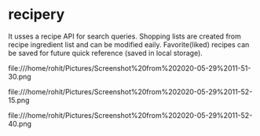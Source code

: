 # recipery
It usses a recipe API for search queries.
Shopping lists are created from recipe ingredient list and can be modified eaily.
Favorite(liked) recipes can be saved for future quick reference (saved in local storage).

file:///home/rohit/Pictures/Screenshot%20from%202020-05-29%2011-51-30.png

file:///home/rohit/Pictures/Screenshot%20from%202020-05-29%2011-52-15.png

file:///home/rohit/Pictures/Screenshot%20from%202020-05-29%2011-52-40.png
